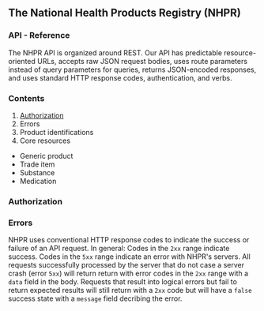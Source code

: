 ## The National Health Products Registry (NHPR)
### API - Reference

The NHPR API is organized around REST. Our API has predictable resource-oriented URLs, accepts raw JSON request bodies, uses route parameters instead of query parameters for queries, returns JSON-encoded responses, and uses standard HTTP response codes, authentication, and verbs.

### Contents

1. [Authorization](/authorization.md)
2. Errors
3. Product identifications
4. Core resources
  - Generic product
  - Trade item
  - Substance
  - Medication

### Authorization


### Errors

NHPR uses conventional HTTP response codes to indicate the success or failure of an API request. In general: Codes in the `2xx` range indicate success. Codes in the `5xx` range indicate an error with NHPR's servers. All requests successfully processed by the server that do not case a server crash (error `5xx`) will return return with error codes in the `2xx` range with a `data` field in the body. Requests that result into logical errors but fail to return expected results will still return with a `2xx` code but will have a `false` success state with a `message` field decribing the error.
